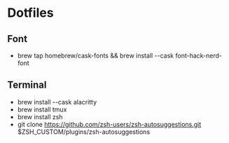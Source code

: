 # Dotfiles

## Font
- brew tap homebrew/cask-fonts && brew install --cask font-hack-nerd-font

## Terminal
- brew install --cask alacritty
- brew install tmux
- brew install zsh
- git clone https://github.com/zsh-users/zsh-autosuggestions.git $ZSH_CUSTOM/plugins/zsh-autosuggestions
